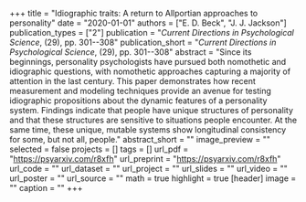 +++
title = "Idiographic traits: A return to Allportian approaches to personality"
date = "2020-01-01"
authors = ["E. D. Beck", "J. J. Jackson"]
publication_types = ["2"]
publication = "_Current Directions in Psychological Science_, (29), pp. 301--308"
publication_short = "_Current Directions in Psychological Science_, (29), pp. 301--308"
abstract = "Since its beginnings, personality psychologists have pursued both nomothetic and idiographic questions, with nomothetic approaches capturing a majority of attention in the last century. This paper demonstrates how recent measurement and modeling techniques provide an avenue for testing idiographic propositions about the dynamic features of a personality system. Findings indicate that people have unique structures of personality and that these structures are sensitive to situations people encounter. At the same time, these unique, mutable systems show longitudinal consistency for some, but not all, people."
abstract_short = ""
image_preview = ""
selected = false
projects = []
tags = []
url_pdf = "https://psyarxiv.com/r8xfh"
url_preprint = "https://psyarxiv.com/r8xfh"
url_code = ""
url_dataset = ""
url_project = ""
url_slides = ""
url_video = ""
url_poster = ""
url_source = ""
math = true
highlight = true
[header]
image = ""
caption = ""
+++
